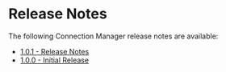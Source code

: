 [title]: # (Release Notes)
[tags]: # (releasenotes,bugs,fixes)
[priority]: # (800)
# Release Notes 

The following Connection Manager release notes are available:


* [1.0.1 - Release Notes](release-notes-1.0.1.md)
* [1.0.0 - Initial Release](release-notes-1.0.0.md)
